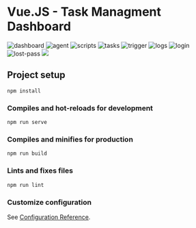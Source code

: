# Vue.JS - Task Managment Dashboard

<img src="https://i.ibb.co/qdfdp4z/dashboard.png" alt="dashboard" border="0">
<img src="https://i.ibb.co/LxjBj9V/agent.png" alt="agent" border="0">
<img src="https://i.ibb.co/ftFyCYz/scripts.png" alt="scripts" border="0">
<img src="https://i.ibb.co/h9BB0bG/tasks.png" alt="tasks" border="0">
<img src="https://i.ibb.co/XS67ZGg/trigger.png" alt="trigger" border="0">
<img src="https://i.ibb.co/BGqFDzZ/logs.png" alt="logs" border="0">
<img src="https://i.ibb.co/TvYv8XH/login.png" alt="login" border="0">
<img src="https://i.ibb.co/N28vnLF/lost-pass.png" alt="lost-pass" border="0">
<img src="https://i.ibb.co/FKHsd2W/Screen-Shot-2020-02-11-at-12-29-46.png"></img>

## Project setup
```
npm install
```

### Compiles and hot-reloads for development
```
npm run serve
```

### Compiles and minifies for production
```
npm run build
```

### Lints and fixes files
```
npm run lint
```

### Customize configuration
See [Configuration Reference](https://cli.vuejs.org/config/).
